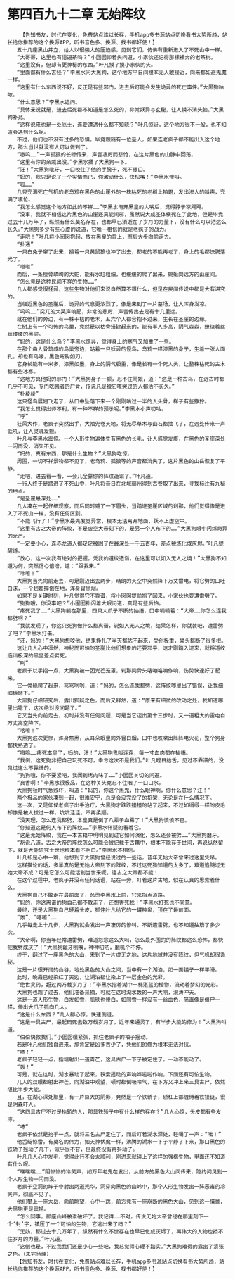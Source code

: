 # 第四百九十二章 无始阵纹
        【告知书友，时代在变化，免费站点难以长存，手机app多书源站点切换看书大势所趋，站长给你推荐的这个换源APP，听书音色多、换源、找书都好使！】
       五十几座黑山并立，给人以很强大的压迫感，见到它们，仿佛有重新进入了不死山中一样。
       “大哥哥，这里也有悟道茶吗？”小囡囡仰着头问道，小家伙还记得那棵裸奔的老茶树。
       “这里没有，但却有更神秘的东西。”叶凡摸了摸小家伙的头。
       “里面都有什么古怪？”李黑水问大黑狗，这个地方平日间根本无人敢接近，向来都如避鬼魔一样。
       “这里有什么东西说不好，反正是有些邪门，进去后可能会发生诡异的死亡事件。”大黑狗咕哝。
       “什么意思？”李黑水追问。
       “具体来说就是，进去后死都不知道是怎么死的，非常妖异与玄秘，让人摸不清头脑。”大黑狗补充。
       “这样说来也是一处厄土，连要遭遇什么都不知晓？”叶凡惊讶，这个地方很不一般，也不知道会遇到什么呢。
       不过，他们也不没有过多的恐惧，毕竟跟随有一位圣人，如果连老疯子都不能出入这个地方，那么当世就没有人可以做到了。
       “嗷呜……”一声孤狼的长嚎传来，声音凄厉而悲怆，在这片黑色的山脉中回荡。
       “这里有你的亲戚出没。”李黑水捅了大黑狗一下。
       “汪！”大黑狗呲牙，一口咬住了他的手腕子，死不撒口。
       “妈的，我只是说了一个实情而已，你激动什么，快松嘴！”李黑水惨叫。
       “呱……”
       几只充满死亡气机的老乌鸦在黑色的山崖外的一株枯死的老树上拍翅，发出渗人的叫声，充满了凄怆。
       “我怎么感觉这个地方如此的不祥……”李黑水甩开黑皇的大嘴后，觉得脖子凉飕飕。
       “没事，我就不相信这片黑色的山崖还真能闹邪，虽然说大成圣体横死在了此地，但是毕竟过去十几万年了，纵然有什么莫名存在，也都早已消逝在了岁月的力量下，没有什么可以活这么长久。”大黑狗多少有些心虚的说道，它唯一相信的就是老疯子的战力。
       “走吧！”叶凡将小囡囡抱起，放在黑皇的背上，而后大步向前走去。
       “扑通”
       一只白兔子窜了出来，接着一只黄鼠狼也冲了出去，都老的不能再老了，身上的毛都快脱落光了。
       “咝咝”
       而后，一条瘦骨嶙峋的大蛇，能有水缸粗细，也缓缓的爬了出来，蜿蜒向远方的山崖间。
       “怎么竟是这种民间不祥的生物……”
       几人都感觉很怪异，这些生物对他们来说自然算不得什么，但是在民间传说中都是大有讲究的。
       当临近黑色的圣崖后，诡异的气息更浓烈了，像是来到了一片墓场，让人浑身发凉。
       “呜呜……”突兀的大哭声响起，非常的悲厉，声音传出去足有十几里远。
       就在他们的旁边，有一株干枯的老木，五六个人都合抱不过来，生长在圣崖的边缘。
       在树上有一个可怖的鸟巢，竟然是以枯骨搭建起来的，能有半人多高，阴气森森，缭绕着丝丝缕缕的黑雾。
       “妈的，这是什么鸟？”李黑水惊异，觉得身上的寒气又加重了一些。
       在那个由人骨筑成的鸟巢旁边，站着一只妖异的怪鸟，乌鸦一样漆黑的身子，生着一张人面孔，却也有鸟喙，黑色弯钩如刀。
       它身长能有一米多，漆黑如墨，身上的阴气极重，像是长有一个死人头，让整株枯死的古木都有些冰寒。
       “这地方真他妈的邪门！”大黑狗身子一颤，忍不住骂娘，道：“这是一种古鸟，在远古时都几乎不可见，专门吃强者的尸骨，传说凡是被它嚎哭过的人都活不长久。”
       “扑棱棱”
       这只怪鸟展翅飞走了，从口中坠落下来一个刚刚啃过一半的人头骨，样子有些狰狞。
       “我怎么觉得出师不利，有一种不祥的预示呢。”李黑水小声叨咕。
       “呼”
       狂风大作，老疯子突然出手，大袖兜卷天地，将无尽草木与山石都抽飞了，在远处传来一声低吼，让人灵魂发颤。
       叶凡与李黑水震惊。一个人形生物遍体生有黑色的长毛，让人感觉发瘆，在黑色的圣崖深处一闪而没，消失不见。
       “妈的，真有东西，那是什么生物？”大黑狗吃惊。
       周围，一切不祥景物都不见了，老乌鸦、孤狼等的声音都消失了，这片黑色的山岳恢复了平静。
       “走吧，进去看一看，一会儿全靠你的阵纹造诣了。”叶凡道。
       一行人终于是踏进了不死山中，叶凡将昔日在北域丽州得到古卷取了出来，寻找标注有九秘的地点。
       “是圣崖最深处……”
       几人凑在一起仔细观察，而后同时蹙了一下眉头，当踏进圣崖区域的刹那，他们觉得像是进入了不死山一样，没有任何区别。
       “不能飞行了！”李黑水最先发觉异常，根本无法离开地面，跃不上虚空中。
       “这里有古之大帝的阵纹，不是虚空大帝刻下的，是另一个人布下的……”大黑狗眼中闪烁奇异的光芒。
       “一定要小心，连赤龙道人都足足被困了在最深处一千五百年，差点被炼化成灰烬。”叶凡提醒道。
       “放心，这一次我有绝对的把握，凭我的道纹造诣，在这里可以如入无人之境！”大黑狗不知道为何，突然信心倍增，道：“跟我来。”
       “咔嚓！”
       大黑狗当先向前走去，可是刚迈出去两步，晴朗的天空中突然降下万丈雷电，将它劈的口吐白沫，一个趔趄摔倒在地，浑身冒黑烟。
       如果不是关键时刻，叶凡觉得它不靠谱，将小囡囡提前抱了回来，小家伙也要遭雷劈了。
       “狗狗哦，你没事吧？”小囡囡扑闪着大眼问道，真是有些后怕。
       “疼死我了……”大黑狗躺在那里，四只大爪子不断的抽搐，口中喃喃着：“大帝……你怎么连我都劈啊？”
       “我就发现了，你这只死狗做什么都离谱，说如入无人之境，结果怎样，你就装吧，遭雷劈了吧？”李黑水打击。
       “汪，妈的！”大黑狗想咬他，结果挣扎了半天都站不起来，受创极重，骨头都断了很多根。
       这让几人心中凛然，神秘而可怕的圣崖比他们想象的还要邪乎，这才刚踏入进来，就将道纹造诣极深的黑皇差点劈死。
       “刷”
       老疯子以手指一点，大黑狗被一团光芒笼罩，刹那间骨头咯嘣咯嘣作响，伤势快速好了起来。
       它一骨碌爬了起来，骂骂咧咧，道：“妈的，怎么连我都劈，这阵纹哪里出了错误，让我细细琢磨下。”
       大黑狗仔细研究后，露出狐疑之色，而后又释然，道：“原来有细微的改动之处，我知道哪里出错了，这次绝对没问题了。”
       它又当先向前走去，初时并没有任何问题，可是当它迈出第十三步时，又一道粗大的雷电自万丈高空降下。
       “喀嚓！”
       大黑狗这次更惨，浑身焦黑，从耳朵眼里向外冒白烟，口中也咳嗽出阵阵电火花，整个狗身都快熟透了。
       “嗷呜……疼死本皇了，妈的，汪！”大黑狗鬼叫连连，每一寸血肉都在抽搐。
       “我倒，这死狗非把自己玩死不可，幸亏这次不是我们。”叶凡瞠目结舌，见过不靠谱的，没见过这么不靠谱的。
       “狗狗哦，你不要紧吧，我闻到烤肉味了……”小囡囡关切的问道。
       “真香啊！”李黑水很极品，在这种关头竟忍不住咽了一口口水。
       大黑狗顿时气急败坏，叫道：“妈的，你这个黑鬼，什么眼神啊，你什么意思？汪！”
       两个极品的家伙凑到一起，很难安宁，总是会没完没了的掐架，无论是在什么情况下。
       这一次，又是仰仗老疯子出手治疗，大黑狗才跌跌撞撞的站了起来，不过如绸缎一样的皮毛却像是被人拔过一样，坑坑洼洼，不再柔顺。
       “没天理，怎么连我都劈，本皇真是倒了八辈子血霉了！”大黑狗愤愤不已。
       “你知道这是何人布下的阵纹……”李黑水怀疑的看着它。
       “这是无始阵纹，我在一本古籍中明明见到过它如何演化，怎么还会被劈……”大黑狗磨牙。
       “胡说八道，古之大帝的阵纹怎么可能会被记载于古籍中，根本不能存于世间，再说纵然留下，就是大能研究十世也根本看不明白。”李黑水不相信。
       叶凡却是心中一跳，他想到了大黑狗曾经说过的一些话，昔年无始大帝曾来过这里凭吊。
       这样推论的话，多半真的是无始大帝刻下的阵纹，不过这死狗知道的太多了，难道追随过无始大帝不成？可是它怎么可能活到当世来呢，连古之大帝都不能！
       在这个过程中，老疯子并没有任何话语，站在一旁，盯着这片古地，似在认真的思索着什么。
       大黑狗自己不敢走在最前面了，怂恿李黑水上前，它来指点道路。
       “妈的，你这离谱的狗自己都不敢走了，还想害死我！”李黑水打死也不同意。
       最终，还是大黑狗自己硬着头皮，抓住叶凡给它的一罐神泉，顶在了最前面。
       “轰”、“喀嚓”……
       几乎每走上十几步，大黑狗就会发出一声凄厉的惨叫，不断遭雷劈，也不知道抽筋了多少次。
       “大帝啊，你当年经常遭雷劈，难道怨念这么大吗，怎么最外围的的阵纹都这么恐怖，都快把我劈成灰了！”大黑狗龇牙咧嘴，神神叨叨，磨叽个不停。
       终于，翻过了一座黑色的大山，来到了一片虚无之地，这片地域并没有阵纹，但气机却很诡秘。
       这是一片很开阔的山谷，地处黑色的大山之间，当中有一个湖泊，如一面镜子一样平滑。
       此时，晚霞已经染红了天边，让湖泊都让染上了一层金色的光彩。
       “绝世灵药，超过两万载岁月了！”李黑水指着湖中一株湛蓝的植物，流动着梦幻的光彩。
       大黑狗也跑了过去，他们准备采摘，可就在这时湖水轰的一声大响，浪涛冲天。
       这是一道人形生物，白发如雪，肌肤也惨白，如同雪一样没有一丝血色，简直像是僵尸一样，伸出大爪子抓向几人。
       “这是什么东西？”几人都心惊，快速倒退。
       “这是一具古尸，最起码死去数万载岁月了，近年来通灵了，有半步大能的修为！”大黑狗叫道。
       “伯伯快救我们。”小囡囡很紧张，抓住老疯子的袖子摇动。
       若是叶凡他们独自进来，那肯定是凶多吉少了，凭他们的修为根本无法对抗。
       “哧！”
       老疯子轻轻一点，指端射出一道青芒，这具古尸一下子被定住了，一动不能动了。
       “轰！”
       可是，就在这时，湖水暴动了起来，铁索摇动的声响哗啦啦作响，下面还有可怕生物。
       几人的双眼都射出神芒，向湖泊中观望，顿时都倒吸冷气，在下方又冲上来三具古尸，依然堪比半步大能。
       且，在湖心深处那里，有一片巨大的阴影，竟然是一个铁轿子，轿杠上都缠缚着铁锁链，很是阴森吓人。
       “这四具古尸不过是抬轿的人，那具铁轿子中有什么样的存在？”几人心惊，头皮都有些发凉。
       “哧”
       老疯子依然是抬手一点，就将三名古尸定住了，而后盯着湖水深处，轻喝了一声：“咄！”
       他舌绽惊雷，有莫名的伟力，如天神伏魔一样，沸腾的湖水一下子平静了下来，那口黑色的铁轿子摇动了几下，似乎很不甘，但最终没有再抖动了。
       叶凡几人心中发毛，觉得此行不会太顺利，刚进来就碰上了这样的强横生物，里面还不知道有什么呢。
       “嘿嘿嘿……”阴惨惨的冷笑声，如万年老鬼在发出，从前方的黑色大山间传来，隐约间见到一个人形生物一闪而没。
       老疯子空洞的眸子中射出两道光华，洞穿向黑色的山岭中，那个人形生物发出一阵恶毒的冷笑声，彻底不见了。
       他们攀上一座大岳，向前眺望，心中一跳，前方竟有一座崩断的黑色大山，见到这一情景，大黑狗更是震撼。
       “怎么回事，那座山峰被谁破坏了，我记得……不对，传说无始大帝曾经在那里刻下一个‘封’字，镇压了一个可怕的生物，它逃出来了吗？”
       “无妨，都过去十几万年了，纵然有什么不世存在也早已化成灰烬了，再伟大的人物也挡不住岁月的力量。”叶凡道。
       “这倒也是，不过我我们还是小心一些吧，我总觉得心理不踏实。”大黑狗难得的露出了紧张之色。（未完待续）
       【告知书友，时代在变化，免费站点难以长存，手机app多书源站点切换看书大势所趋，站长给你推荐的这个换源APP，听书音色多、换源、找书都好使！】